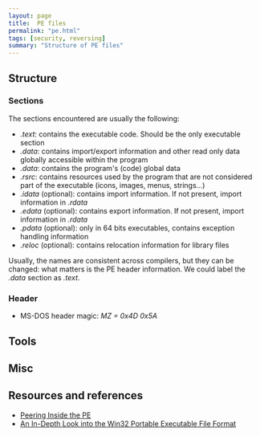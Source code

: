 ```yaml
---
layout: page
title:  PE files
permalink: "pe.html"
tags: [security, reversing]
summary: "Structure of PE files"
---
```


## Structure
### Sections
The sections encountered are usually the following:
* *.text*: contains the executable code. Should be the only executable section
* *.data*: contains import/export information and other read only data globally
accessible within the program
* *.data*: contains the program's (code) global data
* *.rsrc*: contains resources used by the program that are not considered part
of the executable (icons, images, menus, strings...)
* *.idata* (optional): contains import information. If not present, import
information in *.rdata*
* *.edata* (optional): contains export information. If not present, import
information in *.rdata*
* *.pdata* (optional): only in 64 bits executables, contains exception handling
information
* *.reloc* (optional): contains relocation information for library files

Usually, the names are consistent across compilers, but they can be changed:
what matters is the PE header information. We could label the *.data* section as
*.text*.

### Header
* MS-DOS header magic: *MZ = 0x4D 0x5A*

## Tools

## Misc


## Resources and references
* [Peering Inside the PE](https://docs.microsoft.com/en-us/previous-versions/ms809762(v=msdn.10))
* [An In-Depth Look into the Win32 Portable Executable File Format](https://bytepointer.com/resources/pietrek_in_depth_look_into_pe_format_pt1.htm)
